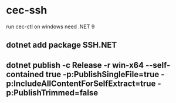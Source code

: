 # cec-ssh
run cec-ctl on windows
need .NET 9

## dotnet add package SSH.NET


## dotnet publish -c Release -r win-x64    --self-contained true    -p:PublishSingleFile=true    -p:IncludeAllContentForSelfExtract=true  -p:PublishTrimmed=false

